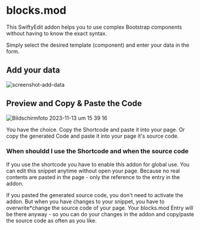 # blocks.mod

This SwiftyEdit addon helps you to use complex Bootstrap components without having to know the exact syntax.

Simply select the desired template (component) and enter your data in the form.

## Add your data

![screenshot-add-data](https://github.com/SwiftyEdit/blocks.mod/assets/5982156/4ece75e3-b5a0-4547-93a8-e9bb460f0300)

## Preview and Copy & Paste the Code

![Bildschirmfoto 2023-11-13 um 15 39 16](https://github.com/SwiftyEdit/blocks.mod/assets/5982156/ca49acf7-1fd4-4cc6-ab08-62152e141633)

You have the choice. Copy the Shortcode and paste it into your page. 
Or copy the generated Code and paste it into your page it's source code.

### When shouldd I use the Shortcode and when the source code

If you use the shortcode you have to enable this addon for global use. You can edit this snippet anytime without 
open your page. Because no real contents are pasted in the page - only the reference to the entry in the addon.

If you pasted the generated source code, you don't need to activate the addon. But when you have changes to your 
snippet, you have to overwrite*change the source code of your page. Your blocks.mod Entry will be there anyway - so 
you can do your changes in the addon and copy/paste the source code as often as you like.
